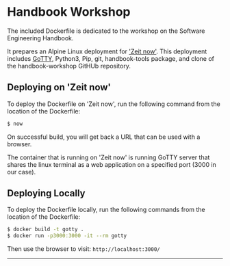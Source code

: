 # Handbook Workshop

The included Dockerfile is dedicated to the workshop on the Software Engineering Handbook.

It prepares an Alpine Linux deployment for ['Zeit now'][1]. This deployment includes [GoTTY][2],
Python3, Pip, git, handbook-tools package, and clone of the handbook-workshop GitHUb repository.

## Deploying on 'Zeit now'

To deploy the Dockerfile on 'Zeit now', run the following command from the location of the 
Dockerfile:

```bash
$ now
```

On successful build, you will get back a URL that can be used with a browser.

The container that is running on 'Zeit now' is running GoTTY server that shares the linux terminal 
as a web application on a specified port (3000 in our case).

## Deploying Locally

To deploy the Dockerfile locally, run the following commands from the location of the Dockerfile:

```bash
$ docker build -t gotty .
$ docker run -p3000:3000 -it --rm gotty
```

Then use the browser to visit: `http://localhost:3000/`

---

[1]: https://zeit.co/now
[2]: https://github.com/yudai/gotty
